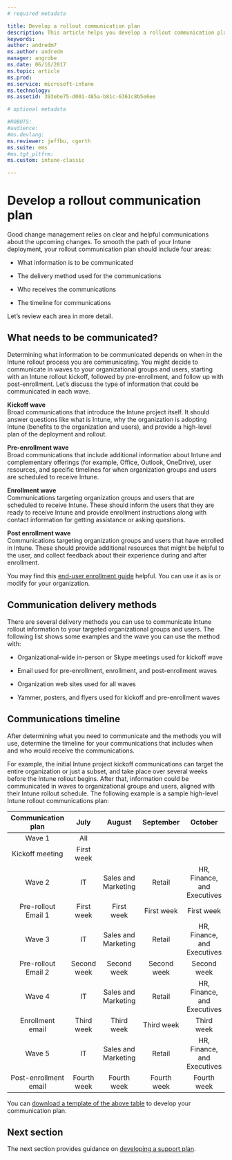 ```yaml
---
# required metadata

title: Develop a rollout communication plan
description: This article helps you develop a rollout communication plan for your Intune deployment.
keywords:
author: andredm7
ms.author: andredm
manager: angrobe
ms.date: 06/16/2017
ms.topic: article
ms.prod:
ms.service: microsoft-intune
ms.technology:
ms.assetid: 393ebe75-d001-485a-b81c-6361c8b5e6ee

# optional metadata

#ROBOTS:
#audience:
#ms.devlang:
ms.reviewer: jeffbu, cgerth
ms.suite: ems
#ms.tgt_pltfrm:
ms.custom: intune-classic

---
```


# Develop a rollout communication plan

Good change management relies on clear and helpful communications about the upcoming changes. To smooth the path of your Intune deployment, your rollout communication plan should include four areas:

-   What information is to be communicated

-   The delivery method used for the communications

-   Who receives the communications

-   The timeline for communications

Let’s review each area in more detail.

## What needs to be communicated?

Determining what information to be communicated depends on when in the Intune rollout process you are communicating. You might decide to communicate in waves to your organizational groups and users, starting with an Intune rollout kickoff, followed by pre-enrollment, and follow up with post-enrollment. Let’s discuss the type of information that could be communicated in each wave.

**Kickoff wave** <br/>Broad communications that introduce the Intune project itself. It should answer questions like what is Intune, why the organization is adopting Intune (benefits to the organization and users), and provide a high-level plan of the deployment and rollout.

**Pre-enrollment wave**<br/> Broad communications that include additional information about Intune and complementary offerings (for example, Office, Outlook, OneDrive), user resources, and specific timelines for when organization groups and users are scheduled to receive Intune.

**Enrollment wave**<br/> Communications targeting organization groups and users that are scheduled to receive Intune. These should inform the users that they are ready to receive Intune and provide enrollment instructions along with contact information for getting assistance or asking questions.

**Post enrollment wave**<br/> Communications targeting organization groups and users that have enrolled in Intune. These should provide additional resources that might be helpful to the user, and collect feedback about their experience during and after enrollment.

You may find this [end-user enrollment guide](https://gallery.technet.microsoft.com/Intune-End-User-Enrollment-3a0c9b0c?WT.mc_id=Blog_Intune_General_PCIT) helpful. You can use it as is or modify for your organization.

## Communication delivery methods

There are several delivery methods you can use to communicate Intune rollout information to your targeted organizational groups and users. The following list shows some examples and the wave you can use the method with:

-   Organizational-wide in-person or Skype meetings used for kickoff wave

-   Email used for pre-enrollment, enrollment, and post-enrollment waves

-   Organization web sites used for all waves

-   Yammer, posters, and flyers used for kickoff and pre-enrollment waves

## Communications timeline

After determining what you need to communicate and the methods you will use, determine the timeline for your communications that includes when and who would receive the communications.

For example, the initial Intune project kickoff communications can target the entire organization or just a subset, and take place over several weeks before the Intune rollout begins. After that, information could be communicated in waves to organizational groups and users, aligned with their Intune rollout schedule. The following example is a sample high-level Intune rollout communications plan:

  | **Communication plan** | **July** | **August** | **September** | **October** |
|:---:|:---:|:---:|:---:|:---:|
| Wave 1  | All |  |  |  |                                                         
| Kickoff meeting | First week |  |  |  |                                                         
| Wave 2 | IT | Sales and Marketing | Retail | HR, Finance, and Executives |
| Pre-rollout Email 1 | First week | First week | First week | First week |
| Wave 3 | IT | Sales and Marketing | Retail | HR, Finance, and Executives |
| Pre-rollout Email 2 | Second week | Second week | Second week | Second week |
| Wave 4 | IT | Sales and Marketing | Retail | HR, Finance, and Executives |
| Enrollment email | Third week | Third week | Third week | Third week |
| Wave 5 | IT | Sales and Marketing | Retail | HR, Finance, and Executives |
| Post-enrollment email | Fourth week | Fourth week | Fourth week | Fourth week |

You can [download a template of the above table](https://gallery.technet.microsoft.com/Intune-deployment-planning-fae156c2?redir=0) to develop your communication plan.

## Next section

The next section provides guidance on [developing a support plan](planning-guide-support-plan.md).
